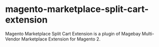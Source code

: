 # magento-marketplace-split-cart-extension
Magento Marketplace Split Cart Extension is a plugin of Magebay Multi-Vendor Marketplace Extension for Magento 2.
